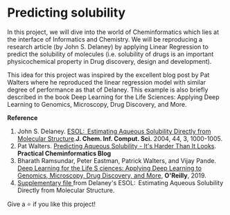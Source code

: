 # Predicting solubility

In this project, we will dive into the world of Cheminformatics which lies at the interface of Informatics and Chemistry. We will be reproducing a research article (by John S. Delaney) by applying Linear Regression to predict the solubility of molecules (i.e. solubility of drugs is an important physicochemical property in Drug discovery, design and development).

This idea for this project was inspired by the excellent blog post by Pat Walters where he reproduced the linear regression model with similar degree of performance as that of Delaney. This example is also briefly described in the book Deep Learning for the Life Sciences: Applying Deep Learning to Genomics, Microscopy, Drug Discovery, and More.


**Reference**


1.   John S. Delaney. [ESOL:  Estimating Aqueous Solubility Directly from Molecular Structure](https://pubs.acs.org/doi/10.1021/ci034243x).**J. Chem. Inf. Comput. Sci.** 2004, 44, 3, 1000-1005.
2.   Pat Walters. [Predicting Aqueous Solubility - It's Harder Than It Looks](http://practicalcheminformatics.blogspot.com/2018/09/predicting-aqueous-solubility-its.html). **Practical Cheminformatics Blog**
3.   Bharath Ramsundar, Peter Eastman, Patrick Walters, and Vijay Pande. [Deep Learning for the Life S ciences: Applying Deep Learning to Genomics, Microscopy, Drug Discovery, and More,](https://learning.oreilly.com/library/view/deep-learning-for/9781492039822/) **O'Reilly**, 2019.
4.  [Supplementary file ](https://pubs.acs.org/doi/10.1021/ci034243x)from Delaney's ESOL:  Estimating Aqueous Solubility Directly from Molecular Structure.



Give a ⭐️ if you like this project!
